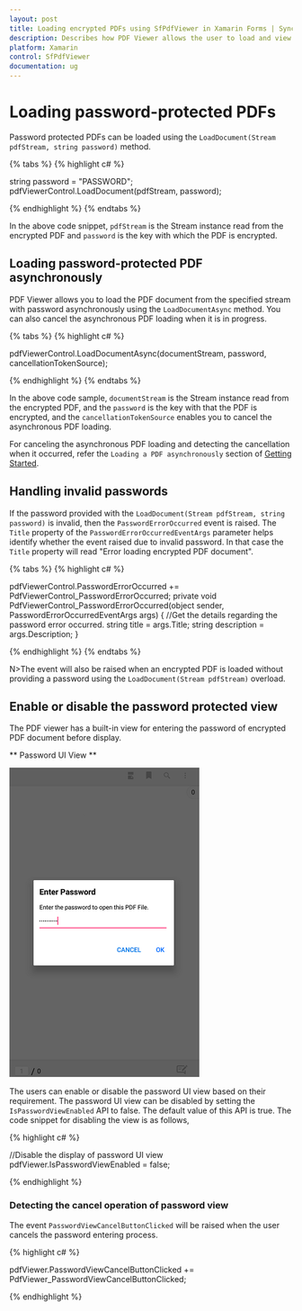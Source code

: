```yaml
---
layout: post
title: Loading encrypted PDFs using SfPdfViewer in Xamarin Forms | Syncfusion
description: Describes how PDF Viewer allows the user to load and view the password protected PDF documents in Xamarin Forms
platform: Xamarin
control: SfPdfViewer
documentation: ug
---
```


# Loading password-protected PDFs

Password protected PDFs can be loaded using the `LoadDocument(Stream pdfStream, string password)` method. 

{% tabs %}
{% highlight c# %}

string password = "PASSWORD";
pdfViewerControl.LoadDocument(pdfStream, password);

{% endhighlight %}
{% endtabs %}

In the above code snippet, `pdfStream` is the Stream instance read from the encrypted PDF and `password` is the key with which the PDF is encrypted. 

## Loading password-protected PDF asynchronously

PDF Viewer allows you to load the PDF document from the specified stream with password asynchronously using the `LoadDocumentAsync` method. You can also cancel the asynchronous PDF loading when it is in progress.

{% tabs %}
{% highlight c# %}

pdfViewerControl.LoadDocumentAsync(documentStream, password, cancellationTokenSource);

{% endhighlight %}
{% endtabs %}

In the above code sample, `documentStream` is the Stream instance read from the encrypted PDF, and the `password` is the key with that the PDF is encrypted, and the `cancellationTokenSource` enables you to cancel the asynchronous PDF loading.

For canceling the asynchronous PDF loading and detecting the cancellation when it occurred, refer the `Loading a PDF asynchronously` section of [Getting Started](https://help.syncfusion.com/xamarin/pdf-viewer/getting-started).

## Handling invalid passwords

If the password provided with the `LoadDocument(Stream pdfStream, string password)` is invalid, then the `PasswordErrorOccurred` event is raised. The `Title` property of the `PasswordErrorOccurredEventArgs` parameter helps identify whether the event raised due to invalid password. In that case the `Title` property will read "Error loading encrypted PDF document". 

{% tabs %}
{% highlight c# %}

pdfViewerControl.PasswordErrorOccurred += PdfViewerControl_PasswordErrorOccurred;
private void PdfViewerControl_PasswordErrorOccurred(object sender, PasswordErrorOccurredEventArgs args)
{
	//Get the details regarding the password error occurred. 
    string title = args.Title;
    string description = args.Description;
}

{% endhighlight %}
{% endtabs %}

N>The event will also be raised when an encrypted PDF is loaded without providing a password using the `LoadDocument(Stream pdfStream)` overload.  

## Enable or disable the password protected view

The PDF viewer has a built-in view for entering the password of encrypted PDF document before display. 

** Password UI View **

![Password View](pdfviewer_images/PasswordView.png)

The users can enable or disable the password UI view based on their requirement. The password UI view can be disabled by setting the `IsPasswordViewEnabled` API to false. The default value of this API is true. The code snippet for disabling the view is as follows, 

{% highlight c# %}
  
  
//Disable the display of password UI view
pdfViewer.IsPasswordViewEnabled = false;

{% endhighlight %}

### Detecting the cancel operation of password view

The event `PasswordViewCancelButtonClicked` will be raised when the user cancels the password entering process.

{% highlight c# %}

pdfViewer.PasswordViewCancelButtonClicked += PdfViewer_PasswordViewCancelButtonClicked;

{% endhighlight %}      

